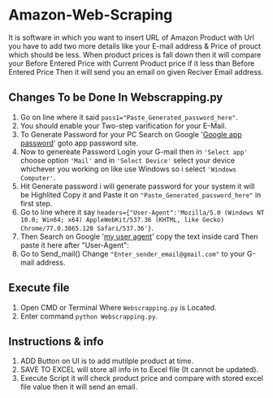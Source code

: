 # Amazon-Web-Scraping
It is software in which you want to insert URL of Amazon Product with Url you have to add two more details like your E-mail address & Price of prouct which should be less.
When product prices is fall down then it will compare your Before Entered Price with Current Product price if it less than Before Entered Price Then it will send you an email on given Reciver Email address.

## Changes To be Done In Webscrapping.py
1. Go on line where it said ```pass1="Paste_Generated_password_here"```. 
2. You should enable your Two-step varification for your E-Mail.
3. To Generate Password for your PC Search on Google '[Google app password](https://www.google.com/search?q=google+app+password)' goto app password site.
4. Now to genereate Password Login your G-mail then in ```'Select app'``` choose option ```'Mail'``` and in ```'Select Device'``` select your device whichever you working on like use Windows so i select ```'Windows Computer'```.
5. Hit Generate password i will generate password for your system it will be Highlited Copy it and Paste it on ```"Paste_Generated_password_here"``` in first step.
6. Go to line where it say ```headers={"User-Agent":'Mozilla/5.0 (Windows NT 10.0; Win64; x64) AppleWebKit/537.36 (KHTML, like Gecko) Chrome/77.0.3865.120 Safari/537.36'}```.
7. Then Search on Google '[my user agent](https://www.google.com/search?q=my+user+agent)' copy the text inside card Then paste it here after "User-Agent":
8. Go to Send_mail() Change ```"Enter_sender_email@gmail.com"``` to your G-mail address.

## Execute file
1. Open CMD or Terminal Where ```Webscrapping.py``` is Located. 
2. Enter command ```python Webscrapping.py```.

## Instructions & info
1. ADD Button on UI is to add mutilple product at time.
2. SAVE TO EXCEL will store all info in to Excel file (It cannot be updated).
3. Execute Script it will check product price and compare with stored excel file value then it will send an email.
